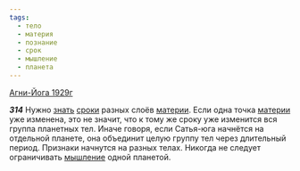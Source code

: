 ```yaml
---
tags:
  - тело
  - материя
  - познание
  - срок
  - мышление
  - планета
---
```


[Агни-Йога 1929г](https://127.0.0.1:4002/agni/1929)

___314___
Нужно [знать](../../../tags/#познание) [сроки](../../../tags/#[срок](../../../tags/#срок)) разных слоёв [материи](../../../tags/#материя). Если одна точка [материи](../../../tags/#материя) уже изменена, это не значит, что к тому же сроку уже изменится вся группа планетных тел. Иначе говоря, если Сатья-юга начнётся на отдельной планете, она объединит целую группу тел через длительный период. Признаки начнутся на разных телах. Никогда не следует ограничивать [мышление](../../../tags/#мышление) одной планетой.